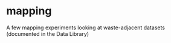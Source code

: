 # mapping
A few mapping experiments looking at waste-adjacent datasets (documented in the Data Library)

